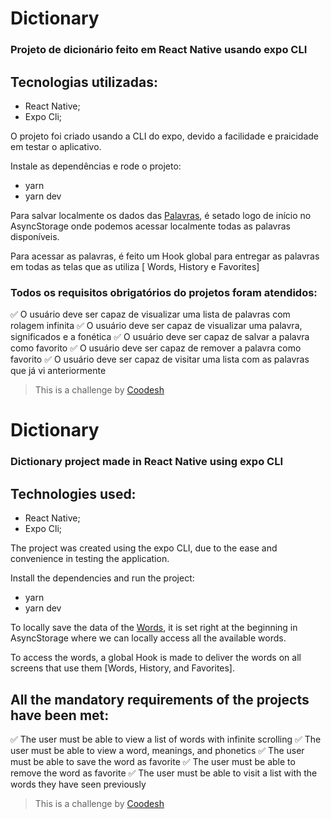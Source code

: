 # Dictionary

### Projeto de dicionário feito em React Native usando expo CLI 

## Tecnologias utilizadas:
- React Native;
- Expo Cli;

O projeto foi criado usando a CLI do expo, devido a facilidade e praicidade em testar o aplicativo.


Instale as dependências e rode o projeto:
- yarn
- yarn dev

Para salvar localmente os dados das [Palavras](https://raw.githubusercontent.com/dwyl/english-words/master/words_dictionary.json), é setado logo de início no AsyncStorage onde podemos acessar localmente todas as palavras disponíveis.

Para acessar as palavras, é feito um Hook global para entregar as palavras em todas as telas que as utiliza [ Words, History e Favorites]


### Todos os requisitos obrigatórios do projetos foram atendidos:
✅ O usuário deve ser capaz de visualizar uma lista de palavras com rolagem infinita
✅ O usuário deve ser capaz de visualizar uma palavra, significados e a fonética
✅ O usuário deve ser capaz de salvar a palavra como favorito
✅ O usuário deve ser capaz de remover a palavra como favorito
✅ O usuário deve ser capaz de visitar uma lista com as palavras que já vi anteriormente


>  This is a challenge by [Coodesh](https://coodesh.com/)



#



# Dictionary

### Dictionary project made in React Native using expo CLI

## Technologies used:
- React Native;
- Expo Cli;

The project was created using the expo CLI, due to the ease and convenience in testing the application.


Install the dependencies and run the project:

- yarn
- yarn dev

To locally save the data of the [Words](https://raw.githubusercontent.com/dwyl/english-words/master/words_dictionary.json), it is set right at the beginning in AsyncStorage where we can locally access all the available words.

To access the words, a global Hook is made to deliver the words on all screens that use them [Words, History, and Favorites].

## All the mandatory requirements of the projects have been met:

✅ The user must be able to view a list of words with infinite scrolling
✅ The user must be able to view a word, meanings, and phonetics
✅ The user must be able to save the word as favorite
✅ The user must be able to remove the word as favorite
✅ The user must be able to visit a list with the words they have seen previously


>  This is a challenge by [Coodesh](https://coodesh.com/)